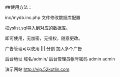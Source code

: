 
##使用方法：

inc/mydb.inc.php  文件修改数据库配置

把yslist.sql导入到对应的数据库。

即可使用，无加密，无授权，随意更改。

广告管理可以使用 |||  分割 加入多个广告


后台地址 域名/admin/
后台管理员帐号密码  admin  admin

演示网站 http://vip.52kotlin.com
